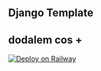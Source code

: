 ## Django Template
## dodalem cos +
[![Deploy on Railway](https://railway.app/button.svg)](https://railway.app/new/template/GB6Eki?referralCode=U5zXSw)
